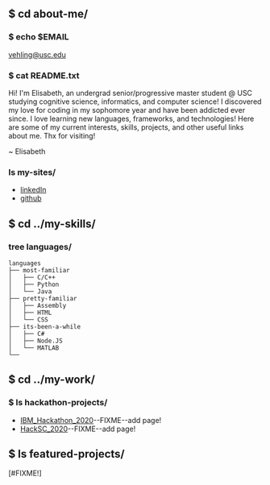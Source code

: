 ## $ cd about-me/
### $ echo $EMAIL
vehling@usc.edu

### $ cat README.txt
Hi! I'm Elisabeth, an undergrad senior/progressive master student @ USC studying cognitive science, informatics, and computer science! I discovered my love for coding in my sophomore year and have been addicted ever since. I love learning new languages, frameworks, and technologies! Here are some of my current interests, skills, projects, and other useful links about me. Thx for visiting! 

~ Elisabeth

### ls my-sites/
- [linkedIn](https://www.linkedin.com/in/elisabeth-vehling)
- [github](https://github.com/evehling)

## $ cd ../my-skills/
### tree languages/
```
languages
├── most-familiar
│   ├── C/C++
│   ├── Python
│   └── Java
├── pretty-familiar
│   ├── Assembly
│   ├── HTML
│   └── CSS
├── its-been-a-while
│   ├── C#
│   ├── Node.JS
│   └── MATLAB
└──

```

## $ cd ../my-work/
### $ ls hackathon-projects/
- [IBM_Hackathon_2020]()--FIXME--add page!
- [HackSC_2020]()--FIXME--add page!

## $ ls featured-projects/
[#FIXME!]

